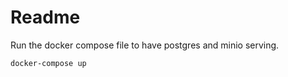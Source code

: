# Readme

Run the docker compose file to have postgres and minio serving.

```bash
docker-compose up
```
